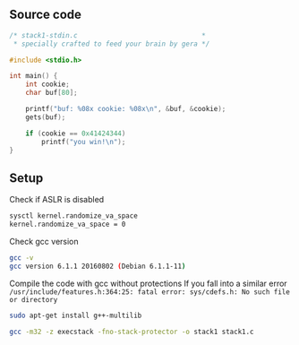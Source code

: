 ## Source code
```c
/* stack1-stdin.c                               *
 * specially crafted to feed your brain by gera */

#include <stdio.h>

int main() {
	int cookie;
	char buf[80];

	printf("buf: %08x cookie: %08x\n", &buf, &cookie);
	gets(buf);

	if (cookie == 0x41424344)
		printf("you win!\n");
}
```
## Setup
Check if ASLR is disabled
```bash
sysctl kernel.randomize_va_space
kernel.randomize_va_space = 0
```

Check gcc version
```bash 
gcc -v 
gcc version 6.1.1 20160802 (Debian 6.1.1-11)
```
Compile the code with gcc without protections
If you fall into a similar error ```/usr/include/features.h:364:25: fatal error: sys/cdefs.h: No such file or directory```
```bash
sudo apt-get install g++-multilib
```
```bash
gcc -m32 -z execstack -fno-stack-protector -o stack1 stack1.c
```

